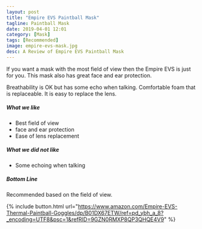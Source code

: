 ```yaml
---
layout: post
title: "Empire EVS Paintball Mask"
tagline: Paintball Mask
date: 2019-04-01 12:01
category: [Mask]
tags: [Recommended]
image: empire-evs-mask.jpg
desc: A Review of Empire EVS Paintball Mask
---
```

If you want a mask with the most field of view then the Empire EVS is just for you. This mask also has great face and ear protection.

Breathability is OK but has some echo when talking. Comfortable foam that is replaceable. It is easy to replace the lens.

##### What we like

* Best field of view
* face and ear protection
* Ease of lens replacement

##### What we did not like

* Some echoing when talking

##### Bottom Line

Recommended based on the field of view.


{% include button.html url="https://www.amazon.com/Empire-EVS-Thermal-Paintball-Goggles/dp/B01DX67ETW/ref=pd_ybh_a_8?_encoding=UTF8&psc=1&refRID=9GZN0RMXP8QP3QHQE4V9" %}
